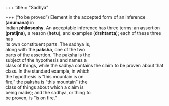 +++
title = "Sadhya"

+++
(“to be proved”) Element in the accepted form of an inference (**anumana**) in  
Indian **philosophy**. An acceptable inference has three terms: an assertion  
(**pratijna**), a reason (**hetu**), and examples (**drshtanta**); each of these three has  
its own constituent parts. The sadhya is,  
along with the **paksha**, one of the two  
parts of the assertion. The paksha is the  
subject of the hypothesis and names a  
class of things, while the sadhya contains the claim to be proven about that  
class. In the standard example, in which  
the hypothesis is “this mountain is on  
fire,” the paksha is “this mountain” (the  
class of things about which a claim is  
being made); and the sadhya, or thing to  
be proven, is “is on fire.”